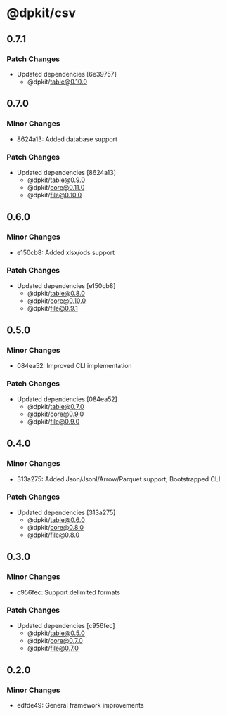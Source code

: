 # @dpkit/csv

## 0.7.1

### Patch Changes

- Updated dependencies [6e39757]
  - @dpkit/table@0.10.0

## 0.7.0

### Minor Changes

- 8624a13: Added database support

### Patch Changes

- Updated dependencies [8624a13]
  - @dpkit/table@0.9.0
  - @dpkit/core@0.11.0
  - @dpkit/file@0.10.0

## 0.6.0

### Minor Changes

- e150cb8: Added xlsx/ods support

### Patch Changes

- Updated dependencies [e150cb8]
  - @dpkit/table@0.8.0
  - @dpkit/core@0.10.0
  - @dpkit/file@0.9.1

## 0.5.0

### Minor Changes

- 084ea52: Improved CLI implementation

### Patch Changes

- Updated dependencies [084ea52]
  - @dpkit/table@0.7.0
  - @dpkit/core@0.9.0
  - @dpkit/file@0.9.0

## 0.4.0

### Minor Changes

- 313a275: Added Json/Jsonl/Arrow/Parquet support; Bootstrapped CLI

### Patch Changes

- Updated dependencies [313a275]
  - @dpkit/table@0.6.0
  - @dpkit/core@0.8.0
  - @dpkit/file@0.8.0

## 0.3.0

### Minor Changes

- c956fec: Support delimited formats

### Patch Changes

- Updated dependencies [c956fec]
  - @dpkit/table@0.5.0
  - @dpkit/core@0.7.0
  - @dpkit/file@0.7.0

## 0.2.0

### Minor Changes

- edfde49: General framework improvements
